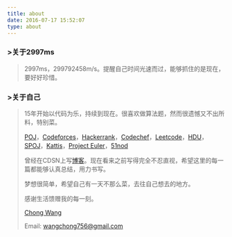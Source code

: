 ```yaml
---
title: about
date: 2016-07-17 15:52:07
type: about
---
```




### >关于2997ms

> 2997ms，299792458m/s。提醒自己时间光速而过，能够抓住的是现在，要好好珍惜。



### >关于自己

> 15年开始以代码为乐，持续到现在。很喜欢做算法题，然而很遗憾又不出所料，特别菜。
>
> [POJ](http://poj.org/userstatus?user_id=wangchong756)，[Codeforces](http://codeforces.com/profile/OrangeDream)，[Hackerrank](https://www.hackerrank.com/2997ms)，[Codechef](https://www.codechef.com/users/wangchong756)，[Leetcode](https://leetcode.com/2997ms/)，[HDU](http://acm.hdu.edu.cn/userstatus.php?user=wangchong756)，[SPOJ](https://www.spoj.com/users/wangchong756/)，[Kattis](https://open.kattis.com/users/2997ms)，[Project Euler](https://projecteuler.net/progress=2997ms)，[51nod](http://www.51nod.com/User/Index.html#userId=5374)
>
> 曾经在CDSN上写[博客](http://blog.csdn.net/u010885899)。现在看来之前写得完全不忍直视，希望这里的每一篇都能够认真总结，用力书写。
>
> 梦想很简单，希望自己有一天不那么菜，去往自己想去的地方。
>
> 感谢生活馈赠我的每一刻。
>
> [Chong Wang](https://www.linkedin.com/in/chong-wang-93524aa8/)
>
> Email: wangchong756@gmail.com
